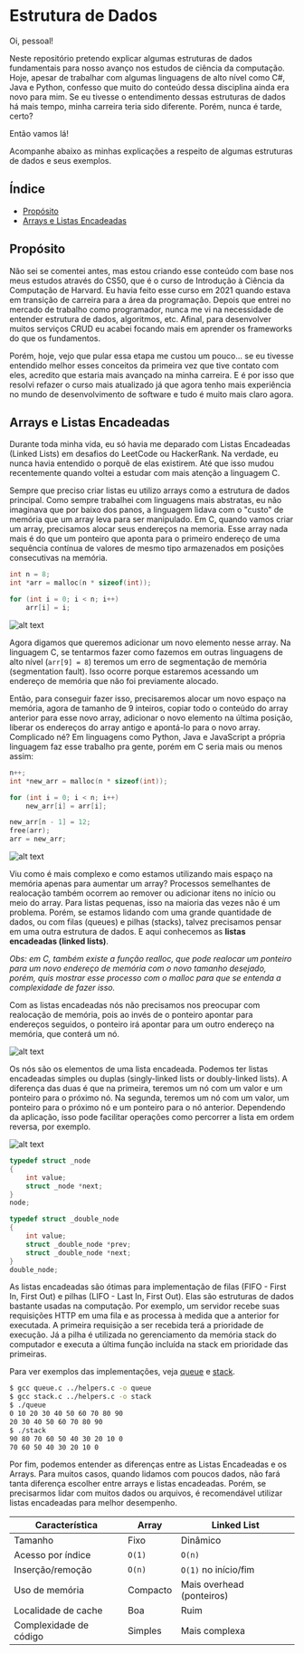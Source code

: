 # Estrutura de Dados

Oi, pessoal!

Neste repositório pretendo explicar algumas estruturas de dados fundamentais para nosso avanço nos estudos de ciência da computação.
Hoje, apesar de trabalhar com algumas linguagens de alto nível como C#, Java e Python, confesso que muito do conteúdo dessa disciplina ainda era novo para mim.
Se eu tivesse o entendimento dessas estruturas de dados há mais tempo, minha carreira teria sido diferente. Porém, nunca é tarde, certo?

Então vamos lá!

Acompanhe abaixo as minhas explicações a respeito de algumas estruturas de dados e seus exemplos.

## Índice

- [Propósito](#propósito)
- [Arrays e Listas Encadeadas](#arrays-e-listas-encadeadas)

## Propósito

Não sei se comentei antes, mas estou criando esse conteúdo com base nos meus estudos através do CS50, que é o curso de Introdução à Ciência da Computação de Harvard. Eu havia feito esse curso em 2021 quando estava em transição de carreira para a área da programação. Depois que entrei no mercado de trabalho como programador, nunca me vi na necessidade de entender estrutura de dados, algoritmos, etc. Afinal, para desenvolver muitos serviços CRUD eu acabei focando mais em aprender os frameworks do que os fundamentos.

Porém, hoje, vejo que pular essa etapa me custou um pouco... se eu tivesse entendido melhor esses conceitos da primeira vez que tive contato com eles, acredito que estaria mais avançado na minha carreira. E é por isso que resolvi refazer o curso mais atualizado já que agora tenho mais experiência no mundo de desenvolvimento de software e tudo é muito mais claro agora.

## Arrays e Listas Encadeadas

Durante toda minha vida, eu só havia me deparado com Listas Encadeadas (Linked Lists) em desafios do LeetCode ou HackerRank. Na verdade, eu nunca havia entendido o porquê de elas existirem. Até que isso mudou recentemente quando voltei a estudar com mais atenção a linguagem C.

Sempre que preciso criar listas eu utilizo arrays como a estrutura de dados principal. Como sempre trabalhei com linguagens mais abstratas, eu não imaginava que por baixo dos panos, a linguagem lidava com o "custo" de memória que um array leva para ser manipulado. Em C, quando vamos criar um array, precisamos alocar seus endereços na memoria. Esse array nada mais é do que um ponteiro que aponta para o primeiro endereço de uma sequência contínua de valores de mesmo tipo armazenados em posições consecutivas na memória.

```c
int n = 8;
int *arr = malloc(n * sizeof(int));

for (int i = 0; i < n; i++)
    arr[i] = i;
```

![alt text](./images/array_1.png)

Agora digamos que queremos adicionar um novo elemento nesse array. Na linguagem C, se tentarmos fazer como fazemos em outras linguagens de alto nível (`arr[9] = 8`) teremos um erro de segmentação de memória (segmentation fault). Isso ocorre porque estaremos acessando um endereço de memória que não foi previamente alocado.

Então, para conseguir fazer isso, precisaremos alocar um novo espaço na memória, agora de tamanho de 9 inteiros, copiar todo o conteúdo do array anterior para esse novo array, adicionar o novo elemento na última posição, liberar os endereços do array antigo e apontá-lo para o novo array. Complicado né? Em linguagens como Python, Java e JavaScript a própria linguagem faz esse trabalho pra gente, porém em C seria mais ou menos assim:

```c
n++;
int *new_arr = malloc(n * sizeof(int));

for (int i = 0; i < n; i++)
    new_arr[i] = arr[i];

new_arr[n - 1] = 12;
free(arr);
arr = new_arr;
```

![alt text](./images/array_2.png)

Viu como é mais complexo e como estamos utilizando mais espaço na memória apenas para aumentar um array? Processos semelhantes de realocação também ocorrem ao remover ou adicionar itens no início ou meio do array. Para listas pequenas, isso na maioria das vezes não é um problema. Porém, se estamos lidando com uma grande quantidade de dados, ou com filas (queues) e pilhas (stacks), talvez precisamos pensar em uma outra estrutura de dados. E aqui conhecemos as **listas encadeadas (linked lists)**.

*Obs: em C, também existe a função realloc, que pode realocar um ponteiro para um novo endereço de memória com o novo tamanho desejado, porém, quis mostrar esse processo com o malloc para que se entenda a complexidade de fazer isso.*

Com as listas encadeadas nós não precisamos nos preocupar com realocação de memória, pois ao invés de o ponteiro apontar para endereços seguidos, o ponteiro irá apontar para um outro endereço na memória, que conterá um nó.

![alt text](./images/linked_list_1.png)

Os nós são os elementos de uma lista encadeada. Podemos ter listas encadeadas simples ou duplas (singly-linked lists or doubly-linked lists). A diferença das duas é que na primeira, teremos um nó com um valor e um ponteiro para o próximo nó. Na segunda, teremos um nó com um valor, um ponteiro para o próximo nó e um ponteiro para o nó anterior. Dependendo da aplicação, isso pode facilitar operações como percorrer a lista em ordem reversa, por exemplo.

![alt text](./images/linked_list_2.png)

```c
typedef struct _node
{
    int value;
    struct _node *next;
} 
node;

typedef struct _double_node
{
    int value;
    struct _double_node *prev;
    struct _double_node *next;
}
double_node;
```

As listas encadeadas são ótimas para implementação de filas (FIFO - First In, First Out) e pilhas (LIFO - Last In, First Out). Elas são estruturas de dados bastante usadas na computação. Por exemplo, um servidor recebe suas requisições HTTP em uma fila e as processa à medida que a anterior for executada. A primeira requisição a ser recebida terá a prioridade de execução. Já a pilha é utilizada no gerenciamento da memória stack do computador e executa a última função incluída na stack em prioridade das primeiras.

Para ver exemplos das implementações, veja [queue](./linked_list/queue.c) e [stack](.linked_list/queue.c).

```bash
$ gcc queue.c ../helpers.c -o queue
$ gcc stack.c ../helpers.c -o stack
$ ./queue
0 10 20 30 40 50 60 70 80 90 
20 30 40 50 60 70 80 90 
$ ./stack
90 80 70 60 50 40 30 20 10 0 
70 60 50 40 30 20 10 0 
```

Por fim, podemos entender as diferenças entre as Listas Encadeadas e os Arrays.
Para muitos casos, quando lidamos com poucos dados, não fará tanta diferença escolher entre arrays e listas encadeadas. Porém, se precisarmos lidar com muitos dados ou arquivos, é recomendável utilizar listas encadeadas para melhor desempenho.

| Característica         | **Array** | **Linked List**           |
| ---------------------- | --------- | ------------------------- |
| Tamanho                | Fixo      | Dinâmico                  |
| Acesso por índice      | `O(1)`    | `O(n)`                    |
| Inserção/remoção       | `O(n)`    | `O(1)` no início/fim      |
| Uso de memória         | Compacto  | Mais overhead (ponteiros) |
| Localidade de cache    | Boa       | Ruim                      |
| Complexidade de código | Simples   | Mais complexa             |

